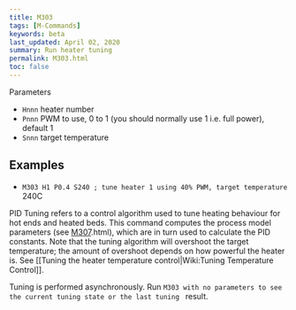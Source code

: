 ```yaml
---
title: M303
tags: [M-Commands] 
keywords: beta 
last_updated: April 02, 2020 
summary: Run heater tuning 
permalink: M303.html
toc: false 
---
```



Parameters

* `Hnnn` heater number
* `Pnnn` PWM to use, 0 to 1 (you should normally use 1 i.e. full power), default 1
* `Snnn` target temperature

## Examples

* ` M303 H1 P0.4 S240 ; tune heater 1 using 40% PWM, target temperature  ` 240C

PID Tuning refers to a control algorithm used to tune heating behaviour for hot ends and heated beds. This command computes the process model parameters (see [M307](M307).html), which are in turn used to calculate the PID constants. Note that the tuning algorithm will overshoot the target temperature; the amount of overshoot depends on how powerful the heater is.  See [[Tuning the heater temperature control|Wiki:Tuning Temperature Control]].

Tuning is performed asynchronously. Run ` M303 with no parameters to see the current tuning state or the last tuning  ` result.

